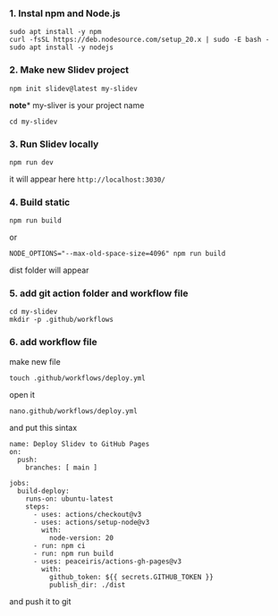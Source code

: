 ### 1. Instal npm and Node.js
```
sudo apt install -y npm
curl -fsSL https://deb.nodesource.com/setup_20.x | sudo -E bash -
sudo apt install -y nodejs
```

### 2. Make new Slidev project
```
npm init slidev@latest my-slidev
```

**note*** my-sliver is your project name

```
cd my-slidev
```

### 3. Run Slidev locally
```
npm run dev
```
it will appear here 
`http://localhost:3030/`

### 4. Build static
```
npm run build
```
or

```
NODE_OPTIONS="--max-old-space-size=4096" npm run build

```
dist folder will appear

### 5. add git action folder and workflow file

```
cd my-slidev
mkdir -p .github/workflows
```

### 6. add workflow file
make new file
```
touch .github/workflows/deploy.yml

```
open it
```
nano.github/workflows/deploy.yml

```
and put this sintax
```
name: Deploy Slidev to GitHub Pages
on:
  push:
    branches: [ main ]

jobs:
  build-deploy:
    runs-on: ubuntu-latest
    steps:
      - uses: actions/checkout@v3
      - uses: actions/setup-node@v3
        with:
          node-version: 20
      - run: npm ci
      - run: npm run build
      - uses: peaceiris/actions-gh-pages@v3
        with:
          github_token: ${{ secrets.GITHUB_TOKEN }}
          publish_dir: ./dist

```

and push it to git